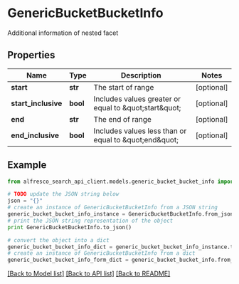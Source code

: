 # GenericBucketBucketInfo

Additional information of nested facet

## Properties
Name | Type | Description | Notes
------------ | ------------- | ------------- | -------------
**start** | **str** | The start of range | [optional] 
**start_inclusive** | **bool** | Includes values greater or equal to \&quot;start\&quot; | [optional] 
**end** | **str** | The end of range | [optional] 
**end_inclusive** | **bool** | Includes values less than or equal to \&quot;end\&quot; | [optional] 

## Example

```python
from alfresco_search_api_client.models.generic_bucket_bucket_info import GenericBucketBucketInfo

# TODO update the JSON string below
json = "{}"
# create an instance of GenericBucketBucketInfo from a JSON string
generic_bucket_bucket_info_instance = GenericBucketBucketInfo.from_json(json)
# print the JSON string representation of the object
print GenericBucketBucketInfo.to_json()

# convert the object into a dict
generic_bucket_bucket_info_dict = generic_bucket_bucket_info_instance.to_dict()
# create an instance of GenericBucketBucketInfo from a dict
generic_bucket_bucket_info_form_dict = generic_bucket_bucket_info.from_dict(generic_bucket_bucket_info_dict)
```
[[Back to Model list]](../README.md#documentation-for-models) [[Back to API list]](../README.md#documentation-for-api-endpoints) [[Back to README]](../README.md)


